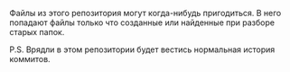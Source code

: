 Файлы из этого репозитория могут когда-нибудь пригодиться.
В него попадают файлы только что созданные или найденные при разборе старых папок.

P.S. Врядли в этом репозитории будет вестись нормальная история коммитов.